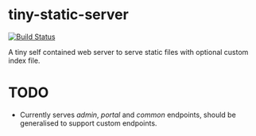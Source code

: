 # tiny-static-server

[![Build Status](https://travis-ci.com/crossid/tiny-static-server.svg?branch=master)](https://travis-ci.com/crossid/tiny-static-server)

A tiny self contained web server to serve static files with optional custom index file.

# TODO

- Currently serves _admin_, _portal_ and _common_ endpoints, should be generalised to support custom endpoints.